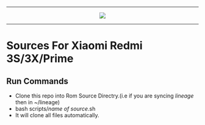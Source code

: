 
-----------------------------------------------------------------------

<p align="center">
 <img src="https://github.com/Sweeto143/scripts_land/blob/master/logo.png" > 
</p>

-----------------------------------------------------------------------


Sources For Xiaomi Redmi 3S/3X/Prime
====================================


Run Commands
------------

* Clone this repo into Rom Source Directry.(i.e if you are syncing *lineage* then in ~/lineage)
* bash scripts/*name of source*.sh
* It will clone all files automatically.
